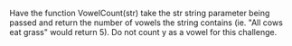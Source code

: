 Have the function VowelCount(str) take the str string parameter being passed and return the number of vowels the string contains (ie. "All cows eat grass" would return 5). Do not count y as a vowel for this challenge. 